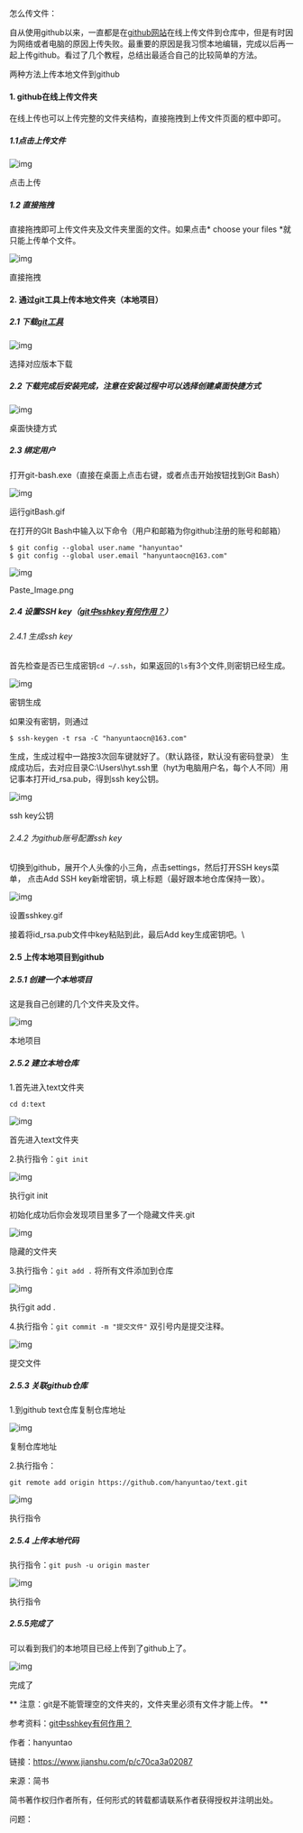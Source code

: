怎么传文件：

自从使用github以来，一直都是在[github网站](https://link.jianshu.com?t=https://github.com/)在线上传文件到仓库中，但是有时因为网络或者电脑的原因上传失败。最重要的原因是我习惯本地编辑，完成以后再一起上传github。看过了几个教程，总结出最适合自己的比较简单的方法。



两种方法上传本地文件到github

#### 1. github在线上传文件夹

在线上传也可以上传完整的文件夹结构，直接拖拽到上传文件页面的框中即可。

##### 1.1点击上传文件



![img](https:////upload-images.jianshu.io/upload_images/3067059-3dc3ff655f5826e9.png?imageMogr2/auto-orient/strip%7CimageView2/2/w/985)

点击上传

##### 1.2 直接拖拽

直接拖拽即可上传文件夹及文件夹里面的文件。如果点击* choose your files *就只能上传单个文件。



![img](https:////upload-images.jianshu.io/upload_images/3067059-1433fee4d699a53e.png?imageMogr2/auto-orient/strip%7CimageView2/2/w/981)

直接拖拽





#### 2. 通过git工具上传本地文件夹（本地项目）

##### 2.1 下载[git工具](https://link.jianshu.com?t=https://git-scm.com/downloads) 



![img](https:////upload-images.jianshu.io/upload_images/3067059-0ff2c754d4888bb4.png?imageMogr2/auto-orient/strip%7CimageView2/2/w/989)

选择对应版本下载

##### 2.2 下载完成后安装完成，注意在安装过程中可以选择创建桌面快捷方式



![img](https:////upload-images.jianshu.io/upload_images/3067059-fa7d131432a1232e.png?imageMogr2/auto-orient/strip%7CimageView2/2/w/503)

桌面快捷方式

##### 2.3 绑定用户

打开git-bash.exe（直接在桌面上点击右键，或者点击开始按钮找到Git Bash）



![img](https:////upload-images.jianshu.io/upload_images/3067059-a232cbd6d250296e.gif?imageMogr2/auto-orient/strip%7CimageView2/2/w/592)

运行gitBash.gif

在打开的GIt Bash中输入以下命令（用户和邮箱为你github注册的账号和邮箱）

```
$ git config --global user.name "hanyuntao"
$ git config --global user.email "hanyuntaocn@163.com"
```



![img](https:////upload-images.jianshu.io/upload_images/3067059-f2c6c88dca3cb4f1.png?imageMogr2/auto-orient/strip%7CimageView2/2/w/514)

Paste_Image.png

##### 2.4 设置SSH key（[git中sshkey有何作用？](https://link.jianshu.com?t=https://segmentfault.com/q/1010000000118744)）

###### 2.4.1 生成ssh key

首先检查是否已生成密钥`cd ~/.ssh`，如果返回的`ls`有3个文件,则密钥已经生成。



![img](https:////upload-images.jianshu.io/upload_images/3067059-18adb5b6ca265756.png?imageMogr2/auto-orient/strip%7CimageView2/2/w/274)

密钥生成

如果没有密钥，则通过

```
$ ssh-keygen -t rsa -C "hanyuntaocn@163.com"
```

生成，生成过程中一路按3次回车键就好了。（默认路径，默认没有密码登录）
 生成成功后，去对应目录C:\Users\hyt.ssh里（hyt为电脑用户名，每个人不同）用记事本打开id_rsa.pub，得到ssh key公钥。



![img](https:////upload-images.jianshu.io/upload_images/3067059-ef6cb51d5ad31445.png?imageMogr2/auto-orient/strip%7CimageView2/2/w/569)

ssh key公钥

###### 2.4.2 为github账号配置ssh key

切换到github，展开个人头像的小三角，点击settings，然后打开SSH keys菜单， 点击Add SSH key新增密钥，填上标题（最好跟本地仓库保持一致）。



![img](https:////upload-images.jianshu.io/upload_images/3067059-1aba5aba10165470.gif?imageMogr2/auto-orient/strip%7CimageView2/2/w/1000)

设置sshkey.gif

接着将id_rsa.pub文件中key粘贴到此，最后Add key生成密钥吧。\

#### 2.5 上传本地项目到github

##### 2.5.1 创建一个本地项目

这是我自己创建的几个文件夹及文件。



![img](https:////upload-images.jianshu.io/upload_images/3067059-2a5f6b6ff4ae9c95.png?imageMogr2/auto-orient/strip%7CimageView2/2/w/558)

本地项目

##### 2.5.2 建立本地仓库

1.首先进入text文件夹

```
cd d:text
```



![img](https:////upload-images.jianshu.io/upload_images/3067059-2b398f0122f722cb.png?imageMogr2/auto-orient/strip%7CimageView2/2/w/257)

首先进入text文件夹

2.执行指令：`git init`



![img](https:////upload-images.jianshu.io/upload_images/3067059-71817641532ad828.png?imageMogr2/auto-orient/strip%7CimageView2/2/w/352)

执行git init

初始化成功后你会发现项目里多了一个隐藏文件夹.git



![img](https:////upload-images.jianshu.io/upload_images/3067059-ac953ff8977c72db.png?imageMogr2/auto-orient/strip%7CimageView2/2/w/738)

隐藏的文件夹

3.执行指令：`git add .`
 将所有文件添加到仓库



![img](https:////upload-images.jianshu.io/upload_images/3067059-fd5b779ebc45f4ba.png?imageMogr2/auto-orient/strip%7CimageView2/2/w/318)

执行git add .

4.执行指令：`git commit -m "提交文件"`
 双引号内是提交注释。



![img](https:////upload-images.jianshu.io/upload_images/3067059-b4be356b146b06ff.png?imageMogr2/auto-orient/strip%7CimageView2/2/w/312)

提交文件

##### 2.5.3 关联github仓库

1.到github text仓库复制仓库地址





![img](https:////upload-images.jianshu.io/upload_images/3067059-29c5089e9fd4b637.png?imageMogr2/auto-orient/strip%7CimageView2/2/w/1000)

复制仓库地址

 2.执行指令：

```
git remote add origin https://github.com/hanyuntao/text.git
```





![img](https:////upload-images.jianshu.io/upload_images/3067059-eeaf4b58df1f142f.png?imageMogr2/auto-orient/strip%7CimageView2/2/w/455)

执行指令

##### 2.5.4 上传本地代码

执行指令：`git push -u origin master`



![img](https:////upload-images.jianshu.io/upload_images/3067059-22f6fe754c8e3267.png?imageMogr2/auto-orient/strip%7CimageView2/2/w/437)

执行指令

##### 2.5.5完成了

可以看到我们的本地项目已经上传到了github上了。



![img](https:////upload-images.jianshu.io/upload_images/3067059-2b4264842851800a.png?imageMogr2/auto-orient/strip%7CimageView2/2/w/1000)

完成了

** 注意：git是不能管理空的文件夹的，文件夹里必须有文件才能上传。 **

参考资料：[git中sshkey有何作用？](https://link.jianshu.com?t=https://segmentfault.com/q/1010000000118744)

作者：hanyuntao

链接：https://www.jianshu.com/p/c70ca3a02087

来源：简书

简书著作权归作者所有，任何形式的转载都请联系作者获得授权并注明出处。













问题：
